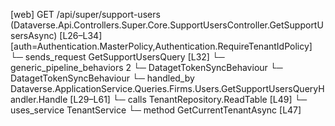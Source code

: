[web] GET /api/super/support-users  (Dataverse.Api.Controllers.Super.Core.SupportUsersController.GetSupportUsersAsync)  [L26–L34] [auth=Authentication.MasterPolicy,Authentication.RequireTenantIdPolicy]
  └─ sends_request GetSupportUsersQuery [L32]
    └─ generic_pipeline_behaviors 2
      └─ DatagetTokenSyncBehaviour
      └─ DatagetTokenSyncBehaviour
    └─ handled_by Dataverse.ApplicationService.Queries.Firms.Users.GetSupportUsersQueryHandler.Handle [L29–L61]
      └─ calls TenantRepository.ReadTable [L49]
      └─ uses_service TenantService
        └─ method GetCurrentTenantAsync [L47]


